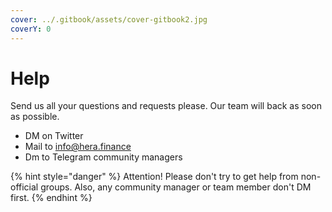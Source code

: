 ```yaml
---
cover: ../.gitbook/assets/cover-gitbook2.jpg
coverY: 0
---
```


# Help

Send us all your questions and requests please. Our team will back as soon as possible.

* DM on Twitter
* Mail to info@hera.finance
* Dm to Telegram community managers

{% hint style="danger" %}
Attention! Please don't try to get help from non-official groups. Also, any community manager or team member don't DM first.
{% endhint %}
